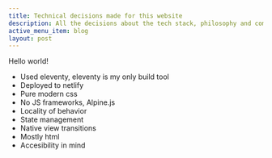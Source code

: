 ```yaml
---
title: Technical decisions made for this website
description: All the decisions about the tech stack, philosophy and compromises I made for this website
active_menu_item: blog
layout: post
---
```


Hello world!

- Used eleventy, eleventy is my only build tool
- Deployed to netlify
- Pure modern css
- No JS frameworks, Alpine.js
- Locality of behavior
- State management
- Native view transitions
- Mostly html
- Accesibility in mind
